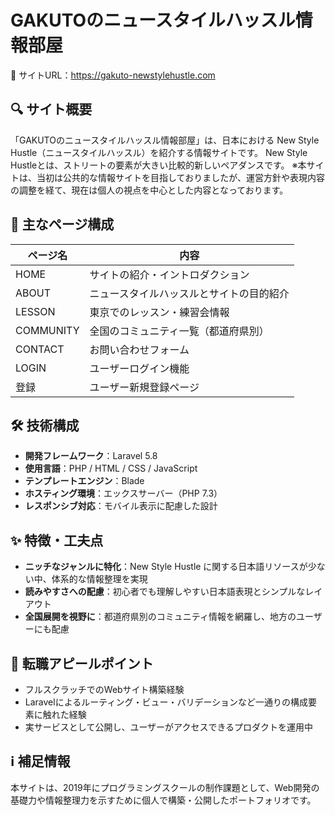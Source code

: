 # GAKUTOのニュースタイルハッスル情報部屋

📍 サイトURL：<a href="https://gakuto-newstylehustle.com" target="_blank">https://gakuto-newstylehustle.com</a>


## 🔍 サイト概要

「GAKUTOのニュースタイルハッスル情報部屋」は、日本における New Style Hustle（ニュースタイルハッスル）を紹介する情報サイトです。
New Style Hustleとは、ストリートの要素が大きい比較的新しいペアダンスです。
※本サイトは、当初は公共的な情報サイトを目指しておりましたが、運営方針や表現内容の調整を経て、現在は個人の視点を中心とした内容となっております。


## 🧭 主なページ構成

| ページ名   | 内容 |
|------------|------|
| HOME       | サイトの紹介・イントロダクション |
| ABOUT      | ニュースタイルハッスルとサイトの目的紹介 |
| LESSON     | 東京でのレッスン・練習会情報 |
| COMMUNITY  | 全国のコミュニティ一覧（都道府県別） |
| CONTACT    | お問い合わせフォーム |
| LOGIN      | ユーザーログイン機能 |
| 登録        | ユーザー新規登録ページ |


## 🛠 技術構成

- **開発フレームワーク**：Laravel 5.8  
- **使用言語**：PHP / HTML / CSS / JavaScript  
- **テンプレートエンジン**：Blade  
- **ホスティング環境**：エックスサーバー（PHP 7.3）  
- **レスポンシブ対応**：モバイル表示に配慮した設計


## ✨ 特徴・工夫点

- **ニッチなジャンルに特化**：New Style Hustle に関する日本語リソースが少ない中、体系的な情報整理を実現  
- **読みやすさへの配慮**：初心者でも理解しやすい日本語表現とシンプルなレイアウト  
- **全国展開を視野に**：都道府県別のコミュニティ情報を網羅し、地方のユーザーにも配慮  


## 🚀 転職アピールポイント

- フルスクラッチでのWebサイト構築経験  
- Laravelによるルーティング・ビュー・バリデーションなど一通りの構成要素に触れた経験  
- 実サービスとして公開し、ユーザーがアクセスできるプロダクトを運用中


## ℹ️ 補足情報

本サイトは、2019年にプログラミングスクールの制作課題として、Web開発の基礎力や情報整理力を示すために個人で構築・公開したポートフォリオです。
